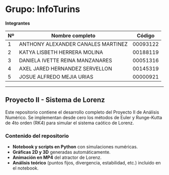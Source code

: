 # **Grupo:** InfoTurins

**Integrantes**

| Nº | Nombre completo                           | Código       |
|----|-------------------------------------------|--------------|
| 1  | ANTHONY ALEXANDER CANALES MARTINEZ        | 00093122     |
| 2  | KATYA LISBETH HERRERA MOLINA              | 00188119     |
| 3  | DANIELA IVETTE REINA MANZANARES           | 00051316     |
| 4  | AXEL JARED HERNANDEZ SERVELLON            | 00145319     |
| 5  | JOSUE ALFREDO MEJIA URIAS                 | 00000921     |

---

## Proyecto II - Sistema de Lorenz

Este repositorio contiene el desarrollo completo del Proyecto II de Análisis Numérico. Se implementan desde cero los métodos de Euler y Runge-Kutta de 4to orden (RK4) para simular el sistema caótico de Lorenz.

### Contenido del repositorio

- **Notebook y scripts en Python** con simulaciones numéricas.
- **Gráficas 2D y 3D** generadas automáticamente.
- **Animación en MP4** del atractor de Lorenz.
- **Análisis teórico** (puntos fijos, divergencia, estabilidad, etc.) incluido en el notebook.

